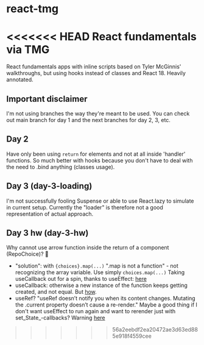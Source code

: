 # react-tmg
<<<<<<< HEAD
React fundamentals via TMG
=======
React fundamentals apps with inline scripts based on Tyler McGinnis' walkthroughs, but using hooks instead of classes and React 18. Heavily annotated.

## Important disclaimer
I'm not using branches the way they're meant to be used. You can check out main branch for day 1 and the next branches for day 2, 3, etc.

## Day 2
Have only been using `return` for elements and not at all inside 'handler' functions.
So much better with hooks because you don't have to deal with the need to .bind anything (classes usage).

## Day 3 (day-3-loading)
I'm not successfully fooling Suspense or able to use React.lazy to simulate in current setup. Currently the "loader" is therefore not a good representation of actual approach.

## Day 3 hw (day-3-hw)

Why cannot use arrow function inside the return of a component (RepoChoice)? 🤔
  - "solution": with `{choices}.map(...)` ".map is not a function" - not recognizing the array variable. Use simply `choices.map(...)`
Taking useCallback out for a spin, thanks to useEffect: [here](https://reactjs.org/docs/hooks-reference.html#usecallback)
  - useCallback: otherwise a new instance of the function keeps getting created, and not equal. But [how](https://infinitypaul.medium.com/reactjs-useeffect-usecallback-simplified-91e69fb0e7a3).
  - useRef? "useRef doesn’t notify you when its content changes. Mutating the .current property doesn’t cause a re-render." Maybe a good thing if I don't want useEffect to run again and want to rerender just with set_State_-callbacks? Warning [here](https://medium.com/@teh_builder/ref-objects-inside-useeffect-hooks-eb7c15198780)
>>>>>>> 56a2eebdf2ea20472ae3d63ed885e918f4559cee
